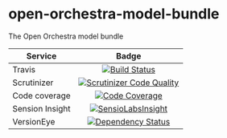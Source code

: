 open-orchestra-model-bundle
=========================

The Open Orchestra model bundle

| Service       | Badge         |
| ------------- |:-------------:|
| Travis        | [![Build Status](https://travis-ci.org/open-orchestra/open-orchestra-model-interface.svg)](https://travis-ci.org/open-orchestra/open-orchestra-model-interface)|
| Scrutinizer   | [![Scrutinizer Code Quality](https://scrutinizer-ci.com/g/open-orchestra/open-orchestra-model-interface/badges/quality-score.png?b=master)](https://scrutinizer-ci.com/g/open-orchestra/open-orchestra-model-interface/?branch=master)|
| Code coverage | [![Code Coverage](https://scrutinizer-ci.com/g/open-orchestra/open-orchestra-model-interface/badges/coverage.png?b=master)](https://scrutinizer-ci.com/g/open-orchestra/open-orchestra-model-interface/?branch=master)|
| Sension Insight | [![SensioLabsInsight](https://insight.sensiolabs.com/projects/39d06b56-3779-4486-9fac-62812a3a4b08/big.png)](https://insight.sensiolabs.com/projects/39d06b56-3779-4486-9fac-62812a3a4b08) |
| VersionEye | [![Dependency Status](https://www.versioneye.com/user/projects/551e87b1971f7847ca00029c/badge.svg?style=flat)](https://www.versioneye.com/user/projects/551e87b1971f7847ca00029c) |
